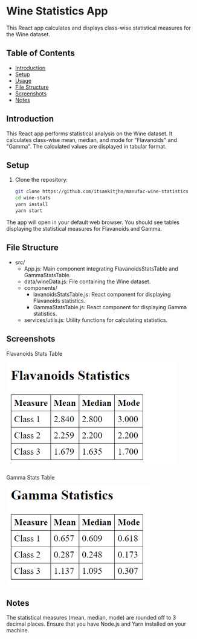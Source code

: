 # Wine Statistics App

This React app calculates and displays class-wise statistical measures for the Wine dataset.

## Table of Contents

- [Introduction](#introduction)
- [Setup](#setup)
- [Usage](#usage)
- [File Structure](#file-structure)
- [Screenshots](#screenshots)
- [Notes](#notes)

## Introduction

This React app performs statistical analysis on the Wine dataset. It calculates class-wise mean, median, and mode for "Flavanoids" and "Gamma". The calculated values are displayed in tabular format.

## Setup

1. Clone the repository:
   ```bash
   git clone https://github.com/itsankitjha/manufac-wine-statistics
   cd wine-stats
   yarn install
   yarn start
   ```

The app will open in your default web browser. You should see tables displaying the statistical measures for Flavanoids and Gamma.

## File Structure

- src/
  - App.js: Main component integrating FlavanoidsStatsTable and GammaStatsTable.
  - data/wineData.js: File containing the Wine dataset.
  - components/
    - lavanoidsStatsTable.js: React component for displaying Flavanoids statistics.
    - GammaStatsTable.js: React component for displaying Gamma statistics.
  - services/utils.js: Utility functions for calculating statistics.

## Screenshots

Flavanoids Stats Table

![Alt text](image.png)

Gamma Stats Table

![Alt text](image-1.png)

## Notes

The statistical measures (mean, median, mode) are rounded off to 3 decimal places.
Ensure that you have Node.js and Yarn installed on your machine.
